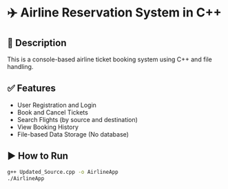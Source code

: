 # ✈️ Airline Reservation System in C++

## 📌 Description
This is a console-based airline ticket booking system using C++ and file handling.

## ✅ Features
- User Registration and Login
- Book and Cancel Tickets
- Search Flights (by source and destination)
- View Booking History
- File-based Data Storage (No database)

## ▶️ How to Run

```bash
g++ Updated_Source.cpp -o AirlineApp
./AirlineApp
